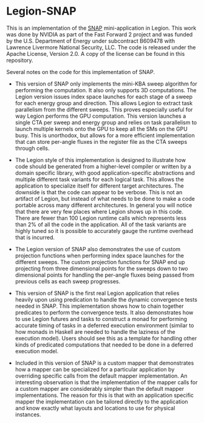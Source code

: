 # Legion-SNAP

This is an implementation of the [SNAP](https://github.com/losalamos/SNAP)
mini-application in Legion. This work was done by NVIDIA as part of the
Fast Forward 2 project and was funded by the U.S. Department of Energy
under subcontract B609478 with Lawrence Livermore National Security, LLC.
The code is released under the Apache License, Version 2.0. A copy of the
license can be found in this repository.

Several notes on the code for this implementation of SNAP. 

* This version of SNAP only implements the mini-KBA sweep algorithm
  for performing the computation. It also only supports 3D computations.
  The Legion version issues index space launches for each stage of a
  sweep for each energy group and direction. This allows Legion to 
  extract task parallelism from the different sweeps. This proves
  especially useful for way Legion performs the GPU computation. 
  This version launches a single CTA per sweep and energy group and
  relies on task parallelism to launch multiple kernels onto the GPU
  to keep all the SMs on the GPU busy. This is unorthodox, but allows
  for a more efficient implementation that can store per-angle fluxes
  in the register file as the CTA sweeps through cells.

* The Legion style of this implementation is designed to illustrate
  how code should be generated from a higher-level compiler or written
  by a domain specific library, with good application-specific 
  abstractions and multiple different task variants for each logical 
  task. This allows the application to specialize itself for different 
  target architectures. The downside is that the code can appear to be 
  verbose. This is not an artifact of Legion, but instead of what needs 
  to be done to make a code portable across many different architectures. 
  In general you will notice that there are very few places where Legion 
  shows up in this code. There are fewer than 100 Legion runtime calls 
  which represents less than 2% of all the code in the application. All 
  of the task variants are highly tuned so it is possible to accurately 
  gauge the runtime overhead that is incurred.

* The Legion version of SNAP also demonstrates the use of custom projection
  functions when performing index space launches for the different sweeps.
  The custom projection functions for SNAP end up projecting from three
  dimensional points for the sweeps down to two dimensional points for
  handling the per-angle fluxes being passed from previous cells as each
  sweep progresses.

* This version of SNAP is the first real Legion application that
  relies heavily upon using predication to handle the dynamic
  convergence tests needed in SNAP. This implementation shows 
  how to chain together predicates to perform the convergence
  tests. It also demonstrates how to use Legion futures and 
  tasks to construct a monad for performing accurate timing of
  tasks in a deferred execution environment (similar to how
  monads in Haskell are needed to handle the laziness of the
  execution model). Users should see this as a template for
  handling other kinds of predicated computations that needed 
  to be done in a deferred execution model. 

* Included in this version of SNAP is a custom mapper that 
  demonstrates how a mapper can be specialized for a particular
  application by overriding specific calls from the default
  mapper implementation. An interesting observation is that
  the implementation of the mapper calls for a custom mapper
  are considerably simpler than the default mapper 
  implementations. The reason for this is that with an 
  application specific mapper the implementation can be 
  tailored directly to the application and know exactly
  what layouts and locations to use for physical instances.

